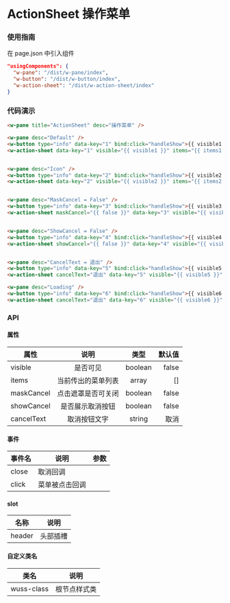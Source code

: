# ActionSheet 操作菜单

### 使用指南

在 page.json 中引入组件

```json
"usingComponents": {
  "w-pane": "/dist/w-pane/index",
  "w-button": "/dist/w-button/index",
  "w-action-sheet": "/dist/w-action-sheet/index"
}
```

### 代码演示

```html
<w-pane title="ActionSheet" desc="操作菜单" />

<w-pane desc="Default" />
<w-button type="info" data-key="1" bind:click="handleShow">{{ visible1 ? 'show' : 'hide' }}</w-button>
<w-action-sheet data-key="1" visible="{{ visible1 }}" items="{{ items1 }}" bind:click="handleClick" bind:close="handleClose" />


<w-pane desc="Icon" />
<w-button type="info" data-key="2" bind:click="handleShow">{{ visible2 ? 'show' : 'hide' }}</w-button>
<w-action-sheet data-key="2" visible="{{ visible2 }}" items="{{ items2 }}" bind:click="handleClick" bind:close="handleClose" />


<w-pane desc="MaskCancel = False" />
<w-button type="info" data-key="3" bind:click="handleShow">{{ visible3 ? 'show' : 'hide' }}</w-button>
<w-action-sheet maskCancel="{{ false }}" data-key="3" visible="{{ visible3 }}" items="{{ items3 }}" bind:click="handleClick" bind:close="handleClose" />


<w-pane desc="ShowCancel = False" />
<w-button type="info" data-key="4" bind:click="handleShow">{{ visible4 ? 'show' : 'hide' }}</w-button>
<w-action-sheet showCancel="{{ false }}" data-key="4" visible="{{ visible4 }}" items="{{ items4 }}" bind:click="handleClick" bind:close="handleClose" />


<w-pane desc="CancelText = 退出" />
<w-button type="info" data-key="5" bind:click="handleShow">{{ visible5 ? 'show' : 'hide' }}</w-button>
<w-action-sheet cancelText="退出" data-key="5" visible="{{ visible5 }}" items="{{ items5 }}" bind:click="handleClick" bind:close="handleClose" />

<w-pane desc="Loading" />
<w-button type="info" data-key="6" bind:click="handleShow">{{ visible6 ? 'show' : 'hide' }}</w-button>
<w-action-sheet cancelText="退出" data-key="6" visible="{{ visible6 }}" items="{{ items6 }}" bind:click="handleClick" bind:close="handleClose" />
```

### API

#### 属性

| 属性       |        说明        |  类型   | 默认值 |
| ---------- | :----------------: | :-----: | -----: |
| visible    |      是否可见      | boolean |  false |
| items      | 当前传出的菜单列表 |  array  |     [] |
| maskCancel | 点击遮罩是否可关闭 | boolean |  false |
| showCancel |  是否展示取消按钮  | boolean |  false |
| cancelText |    取消按钮文字    | string  |   取消 |

#### 事件

| 事件名 | 说明           | 参数 |
| ------ | -------------- | ---- |
| close  | 取消回调       |
| click  | 菜单被点击回调 |

#### slot

| 名称   | 说明     |
| ------ | -------- |
| header | 头部插槽 |

#### 自定义类名

| 类名       | 说明         |
| ---------- | ------------ |
| wuss-class | 根节点样式类 |
